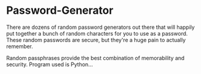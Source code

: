 # Password-Generator
There are dozens of random password generators out there that will happily put together a bunch of random characters for you to use as a password. These random passwords are secure, but they're a huge pain to actually remember.

Random passphrases provide the best combination of memorability and security.
Program used is Python...
